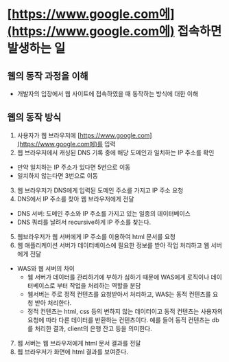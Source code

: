 # [https://www.google.com에](https://www.google.com에) 접속하면 발생하는 일

## 웹의 동작 과정을 이해

- 개발자의 입장에서 웹 사이트에 접속하였을 때 동작하는 방식에 대한 이해

## 웹의 동작 방식

1. 사용자가 웹 브라우저에 [https://www.google.com](https://www.google.com에)를 입력
2. 웹 브라우저에서 캐싱된 DNS 기록 중에 해당 도메인과 일치하는 IP 주소를 확인
- 만약 일치하는 IP 주소가 있다면 5번으로 이동
- 일치하지 않는다면 3번으로 이동
3. 웹 브라우저가 DNS에게 입력된 도메인 주소를 가지고 IP 주소 요청
4. DNS에서 IP 주소를 찾아 웹 브라우저에게 전달
- DNS 서버: 도메인 주소와 IP 주소를 가지고 있는 일종의 데이터베이스
- DNS 쿼리를 날려서 recursive하게 IP 주소를 찾는다.
5. 웹브라우저가 웹 서버에게 IP 주소를 이용하여 html 문서를 요청
6. 웹 애플리케이션 서버가 데이터베이스에 필요한 정보를 받아 작업 처리하고 웹 서버에게 전달
- WAS와 웹 서버의 차이
    - 웹 서버가 데이터를 관리하기에 부하가 심하기 때문에 WAS에게 로직이나 데이터베이스로 부터 작업을 처리하는 역할을 분담
    - 웹서버는 주로 정적 컨텐츠를 요청받아서 처리하고, WAS는 동적 컨텐츠를 요청 받아 처리한다.
    - 정적 컨텐츠는 html, css 등의 변하지 않는 데이터이고 동적 컨텐츠는 사용자의 요청에 따라 다른 데이터를 반환하는 컨텐츠이다. 예를 들어 동적 컨텐츠는 db를 처리한 결과, client의 은행 잔고 등을 의미한다.
7. 웹 서버는 웹 브라우저에게 html 문서 결과를 전달
8. 웹 브라우저가 화면에 html 결과를 보여준다.